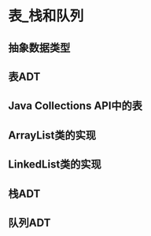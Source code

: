 # 表_栈和队列
## 抽象数据类型
## 表ADT
## Java Collections API中的表
## ArrayList类的实现
## LinkedList类的实现
## 栈ADT
## 队列ADT